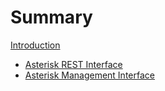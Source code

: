 # Summary

[Introduction](./introduction.md)

- [Asterisk REST Interface]()
- [Asterisk Management Interface]()

